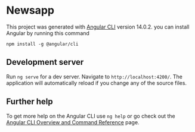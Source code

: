 # Newsapp

This project was generated with [Angular CLI](https://github.com/angular/angular-cli) version 14.0.2.
you can install Angular by running this command

`npm install -g @angular/cli`

## Development server

Run `ng serve` for a dev server. Navigate to `http://localhost:4200/`. The application will automatically reload if you change any of the source files.


## Further help

To get more help on the Angular CLI use `ng help` or go check out the [Angular CLI Overview and Command Reference](https://angular.io/cli) page.
